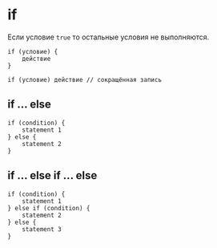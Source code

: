 # if
Если условие `true` то остальные условия не выполняются.

    if (условие) {
        действие
    }

    if (условие) действие // сокращённая запись

## if ... else

    if (condition) {
        statement 1
    } else {
        statement 2
    }

## if ... else if ... else

    if (condition) {
        statement 1
    } else if (condition) {
        statement 2
    } else {
        statement 3
    }
